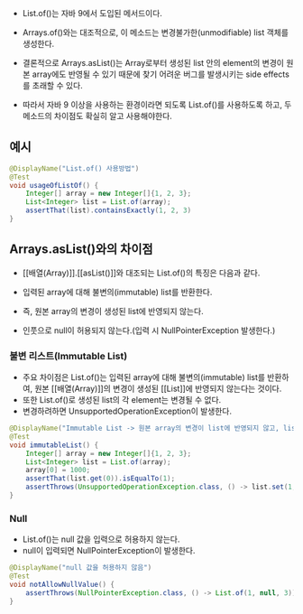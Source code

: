 - List.of()는 자바 9에서 도입된 메서드이다.
- Arrays.of()와는 대조적으로, 이 메소드는 변경불가한(unmodifiable) list 객체를 생성한다.

- 결론적으로 Arrays.asList()는 Array로부터 생성된 list 안의 element의 변경이 원본 array에도 반영될 수 있기 때문에 찾기 어려운 버그를 발생시키는 side effects를 초래할 수 있다.

- 따라서 자바 9 이상을 사용하는 환경이라면 되도록 List.of()를 사용하도록 하고, 두 메소드의 차이점도 확실히 알고 사용해야한다.

## 예시

```java
@DisplayName("List.of() 사용방법")
@Test
void usageOfListOf() {
    Integer[] array = new Integer[]{1, 2, 3};
    List<Integer> list = List.of(array);
    assertThat(list).containsExactly(1, 2, 3)
}
```

## Arrays.asList()와의 차이점

- [[배열(Array)]].[[asList()]]와 대조되는 List.of()의 특징은 다음과 같다.

- 입력된 array에 대해 불변의(immutable) list를 반환한다.
- 즉, 원본 array의 변경이 생성된 list에 반영되지 않는다.
- 인풋으로 null이 허용되지 않는다.(입력 시 NullPointerException 발생한다.)

### 불변 리스트(Immutable List)

- 주요 차이점은 List.of()는 입력된 array에 대해 불변의(immutable) list를 반환하여, 원본 [[배열(Array)]]의 변경이 생성된 [[List]]에 반영되지 않는다는 것이다.
- 또한 List.of()로 생성된 list의 각 element는 변경될 수 없다.
- 변경하려하면 UnsupportedOperationException이 발생한다.

```java
@DisplayName("Immutable List -> 원본 array의 변경이 list에 반영되지 않고, list의 각 요소 변경 시 예외 발생")
@Test
void immutableList() {
    Integer[] array = new Integer[]{1, 2, 3};
    List<Integer> list = List.of(array);
    array[0] = 1000;
    assertThat(list.get(0)).isEqualTo(1);
    assertThrows(UnsupportedOperationException.class, () -> list.set(1, 4));
}
```

### Null

- List.of()는 null 값을 입력으로 허용하지 않는다.
- null이 입력되면 NullPointerException이 발생한다.


```java
@DisplayName("null 값을 허용하지 않음")
@Test
void notAllowNullValue() {
    assertThrows(NullPointerException.class, () -> List.of(1, null, 3));
}
```
